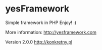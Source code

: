 # yesFramework
Simple framework in PHP
Enjoy! :)

More information: http://yesframework.com

Version 2.0.0
http://konkretny.pl